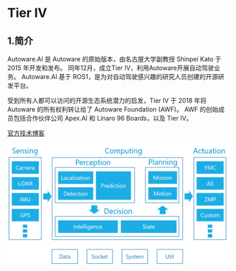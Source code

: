 # Tier IV

## 1.简介

Autoware.AI 是 Autoware 的原始版本，由名古屋大学副教授 Shinpei Kato 于 2015 年开发和发布。 同年12月，成立Tier IV，利用Autoware开展自动驾驶业务。 Autoware.AI 基于 ROS1，是为对自动驾驶感兴趣的研究人员创建的开源研发平台。

受到所有人都可以访问的开源生态系统潜力的启发，Tier IV 于 2018 年将 Autoware 的所有权利转让给了 Autoware Foundation (AWF)。 AWF 的创始成员包括合作伙伴公司 Apex.AI 和 Linaro 96 Boards，以及 Tier IV。 

[官方技术博客](https://tier4.jp/media/techblog/)

![](./img/autoware_modules.png)

